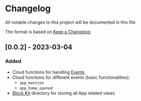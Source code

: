 # Changelog
All notable changes to this project will be documented in this file.

The format is based on [Keep a Changelog](https://keepachangelog.com/en/1.0.0/).

## [0.0.2] - 2023-03-04

### Added

- Cloud functions for handling [Events](https://api.slack.com/apis/connections/events-api)
- Cloud functions for different events (basic functionalities):
  - `app_mention`
  - `app_home_opened`
- [Block Kit](src/views) directory for storing all App related views